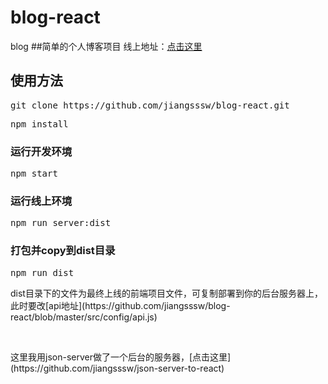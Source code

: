 # blog-react
blog
##简单的个人博客项目
线上地址：[点击这里](http://www.wangjiang1996.applinzi.com/)
<h2>使用方法</h2>
<pre>git clone https://github.com/jiangsssw/blog-react.git</pre>
<pre>npm install</pre>
<h3>运行开发环境</h3>
<pre>npm start</pre>
<h3>运行线上环境</h3>
<pre>npm run server:dist</pre>
<h3>打包并copy到dist目录</h3>
<pre>npm run dist</pre>
<p>dist目录下的文件为最终上线的前端项目文件，可复制部署到你的后台服务器上，此时要改[api地址](https://github.com/jiangsssw/blog-react/blob/master/src/config/api.js)</p>
<br/>
<p>这里我用json-server做了一个后台的服务器，[点击这里](https://github.com/jiangsssw/json-server-to-react)</p>
